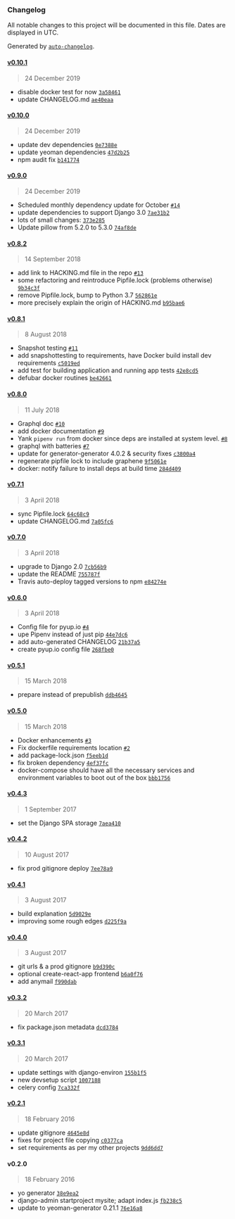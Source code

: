 ### Changelog

All notable changes to this project will be documented in this file. Dates are displayed in UTC.

Generated by [`auto-changelog`](https://github.com/CookPete/auto-changelog).

#### [v0.10.1](https://github.com/metakermit/generator-django-rest/compare/v0.10.0...v0.10.1)

> 24 December 2019

- disable docker test for now [`3a58461`](https://github.com/metakermit/generator-django-rest/commit/3a58461f7493b64adc7867d053dbf4fed8eeab3f)
- update CHANGELOG.md [`ae40eaa`](https://github.com/metakermit/generator-django-rest/commit/ae40eaaeee08a41ffebee3cc153f1133f91eb190)

#### [v0.10.0](https://github.com/metakermit/generator-django-rest/compare/v0.9.0...v0.10.0)

> 24 December 2019

- update dev dependencies [`0e7388e`](https://github.com/metakermit/generator-django-rest/commit/0e7388efbbc2a1b5eb7656f2537f0650b22dccc1)
- update yeoman dependencies [`47d2b25`](https://github.com/metakermit/generator-django-rest/commit/47d2b2583b021c338c994403a547a38b447a33bc)
- npm audit fix [`b141774`](https://github.com/metakermit/generator-django-rest/commit/b141774546248bb0404014ff06b7f16ef4c4c7f7)

#### [v0.9.0](https://github.com/metakermit/generator-django-rest/compare/v0.8.2...v0.9.0)

> 24 December 2019

- Scheduled monthly dependency update for October [`#14`](https://github.com/metakermit/generator-django-rest/pull/14)
- update dependencies to support Django 3.0 [`7ae31b2`](https://github.com/metakermit/generator-django-rest/commit/7ae31b2288b1d5a810a453da509e9d4d5d6fe136)
- lots of small changes: [`373e285`](https://github.com/metakermit/generator-django-rest/commit/373e2853d75737795a4afa10b7f4c6fc83383fca)
- Update pillow from 5.2.0 to 5.3.0 [`74af8de`](https://github.com/metakermit/generator-django-rest/commit/74af8ded85779f1a5f7df671e34a5dea78a0604d)

#### [v0.8.2](https://github.com/metakermit/generator-django-rest/compare/v0.8.1...v0.8.2)

> 14 September 2018

- add link to HACKING.md file in the repo [`#13`](https://github.com/metakermit/generator-django-rest/pull/13)
- some refactoring and reintroduce Pipfile.lock (problems otherwise) [`9b34c3f`](https://github.com/metakermit/generator-django-rest/commit/9b34c3fb8923e02dfff99fd30ba4afd71e5b415f)
- remove Pipfile.lock, bump to Python 3.7 [`562861e`](https://github.com/metakermit/generator-django-rest/commit/562861e873971d2186516e6b33eff469976fea3c)
- more precisely explain the origin of HACKING.md [`b95bae6`](https://github.com/metakermit/generator-django-rest/commit/b95bae6eecad9b98db38e4f7c58058bfb95e75a0)

#### [v0.8.1](https://github.com/metakermit/generator-django-rest/compare/v0.8.0...v0.8.1)

> 8 August 2018

- Snapshot testing [`#11`](https://github.com/metakermit/generator-django-rest/pull/11)
- add snapshottesting to requirements, have Docker build install dev requirements [`c5019ed`](https://github.com/metakermit/generator-django-rest/commit/c5019ed60393c8f051f39b37c54a5e616f1e8946)
- add test for building application and running app tests [`42e8cd5`](https://github.com/metakermit/generator-django-rest/commit/42e8cd5484552ef25ead71a3c1a972d85f9d8ab3)
- defubar docker routines [`be42661`](https://github.com/metakermit/generator-django-rest/commit/be426612f45f2a08eeebdfa6171a118fed7bd4c3)

#### [v0.8.0](https://github.com/metakermit/generator-django-rest/compare/v0.7.1...v0.8.0)

> 11 July 2018

- Graphql doc [`#10`](https://github.com/metakermit/generator-django-rest/pull/10)
- add docker documentation [`#9`](https://github.com/metakermit/generator-django-rest/pull/9)
- Yank `pipenv run` from docker since deps are installed at system level. [`#8`](https://github.com/metakermit/generator-django-rest/pull/8)
- graphql with batteries [`#7`](https://github.com/metakermit/generator-django-rest/pull/7)
- update for generator-generator 4.0.2 & security fixes [`c3800a4`](https://github.com/metakermit/generator-django-rest/commit/c3800a49da7584916a744e97860e4dddf4cfa9dd)
- regenerate pipfile lock to include graphene [`9f5061e`](https://github.com/metakermit/generator-django-rest/commit/9f5061efc4b00fe2c948bd0ecfcae99887fa0c4f)
- docker: notify failure to install deps at build time [`284d409`](https://github.com/metakermit/generator-django-rest/commit/284d409254ac1519debe7bccd33125c812976044)

#### [v0.7.1](https://github.com/metakermit/generator-django-rest/compare/v0.7.0...v0.7.1)

> 3 April 2018

- sync Pipfile.lock [`64c68c9`](https://github.com/metakermit/generator-django-rest/commit/64c68c9d0342619894a7fba05ef43dfb1bb21286)
- update CHANGELOG.md [`7a05fc6`](https://github.com/metakermit/generator-django-rest/commit/7a05fc6b403d525c43081dcaa4818f6fd4fcae40)

#### [v0.7.0](https://github.com/metakermit/generator-django-rest/compare/v0.6.0...v0.7.0)

> 3 April 2018

- upgrade to Django 2.0 [`7cb56b9`](https://github.com/metakermit/generator-django-rest/commit/7cb56b94a02a35e849aae9cb14f9a2fde0fc0471)
- update the README [`755787f`](https://github.com/metakermit/generator-django-rest/commit/755787ff3a32d51f6d48c467ec1421fca96fed4f)
- Travis auto-deploy tagged versions to npm [`e84274e`](https://github.com/metakermit/generator-django-rest/commit/e84274ed78ff5ceca632510bb10c3556fd0e857a)

#### [v0.6.0](https://github.com/metakermit/generator-django-rest/compare/v0.5.1...v0.6.0)

> 3 April 2018

- Config file for pyup.io [`#4`](https://github.com/metakermit/generator-django-rest/pull/4)
- upe Pipenv instead of just pip [`44e7dc6`](https://github.com/metakermit/generator-django-rest/commit/44e7dc6226e659e316b85ba153dde565b3fe8b44)
- add auto-generated CHANGELOG [`21b37a5`](https://github.com/metakermit/generator-django-rest/commit/21b37a5f2ff1a8be23b02de2451172bc586f5749)
- create pyup.io config file [`268fbe0`](https://github.com/metakermit/generator-django-rest/commit/268fbe017ef1242b393ecec9842154b11c6b87cf)

#### [v0.5.1](https://github.com/metakermit/generator-django-rest/compare/v0.5.0...v0.5.1)

> 15 March 2018

- prepare instead of prepublish [`ddb4645`](https://github.com/metakermit/generator-django-rest/commit/ddb464513ae7a30c5d19bd7e327cbbe0ce6dd3bc)

#### [v0.5.0](https://github.com/metakermit/generator-django-rest/compare/v0.4.3...v0.5.0)

> 15 March 2018

- Docker enhancements [`#3`](https://github.com/metakermit/generator-django-rest/pull/3)
- Fix dockerfile requirements location [`#2`](https://github.com/metakermit/generator-django-rest/pull/2)
- add package-lock.json [`f5eeb1d`](https://github.com/metakermit/generator-django-rest/commit/f5eeb1d1048236deccf0a7acb1f5908f7acc6525)
- fix broken dependency [`4ef37fc`](https://github.com/metakermit/generator-django-rest/commit/4ef37fc3dee8d745e590ea0be4ec71c6dffa4cd0)
- docker-compose should have all the necessary services and environment variables to boot out of the box [`bbb1756`](https://github.com/metakermit/generator-django-rest/commit/bbb175671bbc0b09a1e54f037a34508f8917ce01)

#### [v0.4.3](https://github.com/metakermit/generator-django-rest/compare/v0.4.2...v0.4.3)

> 1 September 2017

- set the Django SPA storage [`7aea410`](https://github.com/metakermit/generator-django-rest/commit/7aea410f3582c1f66e373ebc694bfd8064f27ff1)

#### [v0.4.2](https://github.com/metakermit/generator-django-rest/compare/v0.4.1...v0.4.2)

> 10 August 2017

- fix prod gitignore deploy [`7ee78a9`](https://github.com/metakermit/generator-django-rest/commit/7ee78a9dbbc73476cc8ff8643cc8f4447299c396)

#### [v0.4.1](https://github.com/metakermit/generator-django-rest/compare/v0.4.0...v0.4.1)

> 3 August 2017

- build explanation [`5d9029e`](https://github.com/metakermit/generator-django-rest/commit/5d9029ef8fe9c0e62ce5c744ff2396bfd362b819)
- improving some rough edges [`d225f9a`](https://github.com/metakermit/generator-django-rest/commit/d225f9ad505a0b89dd3e5370d68925433b502161)

#### [v0.4.0](https://github.com/metakermit/generator-django-rest/compare/v0.3.2...v0.4.0)

> 3 August 2017

- git urls & a prod gitignore [`b9d390c`](https://github.com/metakermit/generator-django-rest/commit/b9d390cd63d11b48c40184b8853c56fc2bd7d2ed)
- optional create-react-app frontend [`b6a0f76`](https://github.com/metakermit/generator-django-rest/commit/b6a0f76c26258783933dc15577ef8c544143f354)
- add anymail [`f990dab`](https://github.com/metakermit/generator-django-rest/commit/f990dab9aa297f51539e45a4f3f8a2e88f1ebf2e)

#### [v0.3.2](https://github.com/metakermit/generator-django-rest/compare/v0.3.1...v0.3.2)

> 20 March 2017

- fix package.json metadata [`dcd3784`](https://github.com/metakermit/generator-django-rest/commit/dcd378459be3eedb08a3612b0e537568699a589b)

#### [v0.3.1](https://github.com/metakermit/generator-django-rest/compare/v0.2.1...v0.3.1)

> 20 March 2017

- update settings with django-environ [`155b1f5`](https://github.com/metakermit/generator-django-rest/commit/155b1f5591d73a1956a9aff9745c3cc77e5ac508)
- new devsetup script [`1007188`](https://github.com/metakermit/generator-django-rest/commit/1007188e5d1c765aedbe7f27de06240569af3b2b)
- celery config [`7ca332f`](https://github.com/metakermit/generator-django-rest/commit/7ca332f48b158245f8e9d5877fa429fb766bc117)

#### [v0.2.1](https://github.com/metakermit/generator-django-rest/compare/v0.2.0...v0.2.1)

> 18 February 2016

- update gitignore [`4645e8d`](https://github.com/metakermit/generator-django-rest/commit/4645e8d6484a7b97022afb2ee4f547ca6eb5402e)
- fixes for project file copying [`c0377ca`](https://github.com/metakermit/generator-django-rest/commit/c0377caf56d0ca3e8a6242e266c65f81cb6a4186)
- set requirements as per my other projects [`9dd6dd7`](https://github.com/metakermit/generator-django-rest/commit/9dd6dd79939d6a5b50136e60295ae9596bd9fca5)

#### v0.2.0

> 18 February 2016

- yo generator [`38e9ea2`](https://github.com/metakermit/generator-django-rest/commit/38e9ea2243a6045720ccf3c7c66d039a7ed9e412)
- django-admin startproject mysite; adapt index.js [`fb238c5`](https://github.com/metakermit/generator-django-rest/commit/fb238c515c31764acce5be8bed08420bd9c824cd)
- update to yeoman-generator 0.21.1 [`76e16a8`](https://github.com/metakermit/generator-django-rest/commit/76e16a8dacddfea697184ed2191c3f56a2d30b87)
